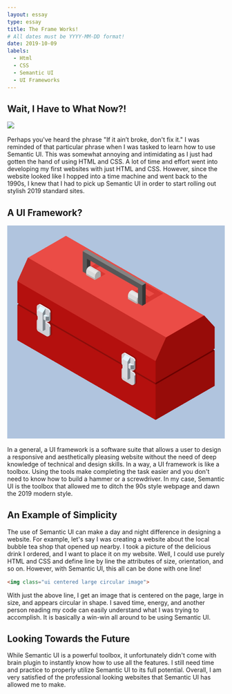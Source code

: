 ```yaml
---
layout: essay
type: essay
title: The Frame Works!
# All dates must be YYYY-MM-DD format!
date: 2019-10-09
labels:
  - Html
  - CSS
  - Semantic UI
  - UI Frameworks
---
```


## Wait, I Have to What Now?!

<img class="ui small right floated image" src="../images/semantic-log.png">

Perhaps you've heard the phrase "If it ain’t broke, don't fix it." I was reminded of that particular phrase when I was tasked to learn how to use Semantic UI. This was somewhat annoying and intimidating as I just had gotten the hand of using HTML and CSS. A lot of time and effort went into developing my first websites with just HTML and CSS. However, since the website looked like I hopped into a time machine and went back to the 1990s, I knew that I had to pick up Semantic UI in order to start rolling out stylish 2019 standard sites.

## A UI Framework?

<img class="ui small right floated image" src="../images/toolbox.png">

In a general, a UI framework is a software suite that allows a user to design a responsive and aesthetically pleasing website without the need of deep knowledge of technical and design skills. In a way, a UI framework is like a toolbox. Using the tools make completing the task easier and you don't need to know how to build a hammer or a screwdriver. In my case, Semantic UI is the toolbox that allowed me to ditch the 90s style webpage and dawn the 2019 modern style.

## An Example of Simplicity

The use of Semantic UI can make a day and night difference in designing a website. For example, let's say I was creating a website about the local bubble tea shop that opened up nearby. I took a picture of the delicious drink I ordered, and I want to place it on my website. Well, I could use purely HTML and CSS and define line by line the attributes of size, orientation, and so on. However, with Semantic UI, this all can be done with one line!

```html
<img class="ui centered large circular image">
```

With just the above line, I get an image that is centered on the page, large in size, and appears circular in shape. I saved time, energy, and another person reading my code can easily understand what I was trying to accomplish. It is basically a win-win all around to be using Semantic UI.

## Looking Towards the Future

While Semantic UI is a powerful toolbox, it unfortunately didn't come with brain plugin to instantly know how to use all the features. I still need time and practice to properly utilize Semantic UI to its full potential. Overall, I am very satisfied of the professional looking websites that Semantic UI has allowed me to make.
